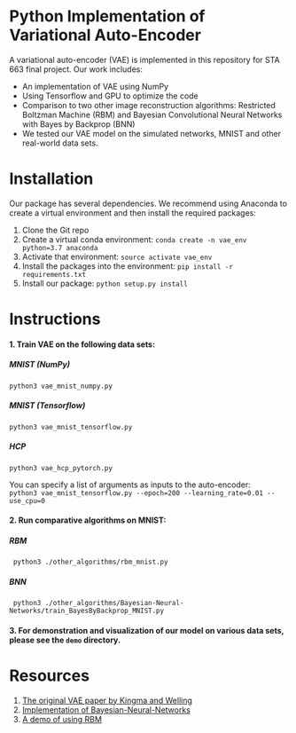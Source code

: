 # Python Implementation of Variational Auto-Encoder
A variational auto-encoder (VAE) is implemented in this repository for STA 663 final project. Our work includes:

- An implementation of VAE using NumPy
- Using Tensorflow and GPU to optimize the code
- Comparison to two other image reconstruction algorithms: Restricted Boltzman Machine (RBM) and Bayesian Convolutional Neural Networks with Bayes by Backprop (BNN)
- We tested our VAE model on the simulated networks, MNIST and other real-world data sets.


# Installation

Our package has several dependencies. We recommend using Anaconda to create a virtual environment and then install the required packages:

1. Clone the Git repo
2. Create a virtual conda environment: ```conda create -n vae_env python=3.7 anaconda```
3. Activate that environment: ```source activate vae_env```
4. Install the packages into the environment: ```pip install -r requirements.txt```
5. Install our package: ```python setup.py install```


# Instructions

#### 1. Train VAE on the following data sets: <br/>

##### MNIST (NumPy)
```python3 vae_mnist_numpy.py``` <br/>
##### MNIST (Tensorflow)
```python3 vae_mnist_tensorflow.py``` <br/>
##### HCP 
```python3 vae_hcp_pytorch.py``` <br/>

You can specify a list of arguments as inputs to the auto-encoder: <br/>
```python3 vae_mnist_tensorflow.py --epoch=200 --learning_rate=0.01 --use_cpu=0``` <br/>

#### 2. Run comparative algorithms on MNIST: <br/>

##### RBM 
``` python3 ./other_algorithms/rbm_mnist.py``` <br/>
##### BNN 
``` python3 ./other_algorithms/Bayesian-Neural-Networks/train_BayesByBackprop_MNIST.py``` <br/>

#### 3. For demonstration and visualization of our model on various data sets, please see the ```demo``` directory. 


# Resources

1. [The original VAE paper by Kingma and Welling](https://arxiv.org/abs/1312.6114)
2. [Implementation of Bayesian-Neural-Networks](https://github.com/JavierAntoran/Bayesian-Neural-Networks)
2. [A demo of using RBM](https://www.kaggle.com/nicw102168/restricted-boltzmann-machine-rbm-on-mnist)

